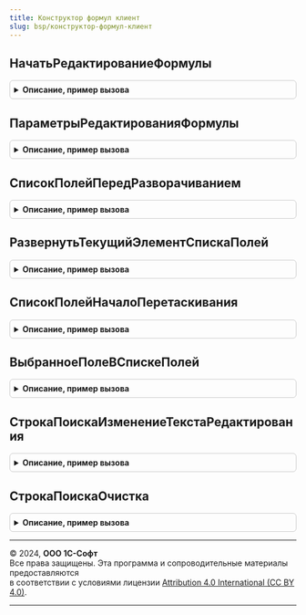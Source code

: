```yaml
---
title: Конструктор формул клиент
slug: bsp/конструктор-формул-клиент
---
```



## НачатьРедактированиеФормулы
<details style="margin: 1em 0; padding: 0.5em; border: 1px solid #ccc; border-radius: 6px;">

<summary style="font-weight: bold; cursor: pointer;">Описание, пример вызова</summary>

```bsl

// Открывает конструктор формул.
//
// Параметры:
//  Параметры - см. ПараметрыРедактированияФормулы
//  ОбработчикЗавершения - ОписаниеОповещения
//
Процедура НачатьРедактированиеФормулы(Параметры, ОбработчикЗавершения) Экспорт
```

Пример вызова
```bsl
КонструкторФормулКлиент.НачатьРедактированиеФормулы(Параметры, ОбработчикЗавершения) 
```
</details>

## ПараметрыРедактированияФормулы
<details style="margin: 1em 0; padding: 0.5em; border: 1px solid #ccc; border-radius: 6px;">

<summary style="font-weight: bold; cursor: pointer;">Описание, пример вызова</summary>

```bsl

// Конструктор параметра ПараметрыФормулы для функции ПредставлениеФормулы.
//
// Возвращаемое значение:
//  Структура:
//   * Формула - Строка
//   * Операнды - Строка - адрес во временном хранилище коллекции операндов. Коллекция может быть одного из трех типов:
//                         ТаблицаЗначений - см. ТаблицаПолей
//                         ДеревоЗначений - см. ДеревоПолей
//                         СхемаКомпоновкиДанных  - список операндов будет взят из коллекции ДоступныеПоляОтбора
//                                                  компоновщика настроек. Имя коллекции может быть переопределено
//                                                  в параметре ИмяКоллекцииСКД.
//   * Операторы - Строка - адрес во временном хранилище коллекции операторов. Коллекция может быть одного из трех типов:
//                         ТаблицаЗначений - см. ТаблицаПолей
//                         ДеревоЗначений - см. ДеревоПолей
//                         СхемаКомпоновкиДанных  - список операндов будет взят из коллекции ДоступныеПоляОтбора
//                                                  компоновщика настроек. Имя коллекции может быть переопределено
//                                                  в параметре ИмяКоллекцииСКД.
//   * ИмяКоллекцииСКДОперандов  - Строка - имя коллекции полей в компоновщике настроек. Параметр необходимо
//                                          использовать, если в параметре Операнды передана схема компоновки данных.
//                                          Значение по умолчанию - ДоступныеПоляОтбора.
//   * ИмяКоллекцииСКДОператоров - Строка - имя коллекции полей в компоновщике настроек. Параметр необходимо
//                                          использовать, если в параметре Операторы передана схема компоновки данных.
//                                          Значение по умолчанию - ДоступныеПоляОтбора.
//   * Наименование - Неопределено - наименование не используется для формулы, соответствующее поле не выводится.
//                  - Строка       - наименование формулы. Если заполнено или пустое, соответствующее поле выводится
//                                   на в форме конструктора.
//   * ДляЗапроса   - Булево - формула предназначена для вставки в запрос. Данный параметр влияет на состав операторов
//                             по умолчанию, а также на выбор алгоритма проверки формулы.
//
Функция ПараметрыРедактированияФормулы() Экспорт
```

Пример вызова
```bsl
Результат = КонструкторФормулКлиент.ПараметрыРедактированияФормулы() 
```
</details>

## СписокПолейПередРазворачиванием
<details style="margin: 1em 0; padding: 0.5em; border: 1px solid #ccc; border-radius: 6px;">

<summary style="font-weight: bold; cursor: pointer;">Описание, пример вызова</summary>

```bsl

// Обработчик разворачивания подключаемого списка.
//
// Параметры:
//  Форма   - ФормаКлиентскогоПриложения - владелец списка.
//  Элемент - ТаблицаФормы - список, в котором выполняется разворачивание строки.
//  Строка  - Число - идентификатор строки списка.
//  Отказ   - Булево - признак отказа от разворачивания.
//
Процедура СписокПолейПередРазворачиванием(Форма, Элемент, Строка, Отказ) Экспорт
```

Пример вызова
```bsl
КонструкторФормулКлиент.СписокПолейПередРазворачиванием(Форма, Элемент, Строка, Отказ) 
```
</details>

## РазвернутьТекущийЭлементСпискаПолей
<details style="margin: 1em 0; padding: 0.5em; border: 1px solid #ccc; border-radius: 6px;">

<summary style="font-weight: bold; cursor: pointer;">Описание, пример вызова</summary>

```bsl

// Обработчик разворачивания подключаемого списка.
// Разворачивает текущий элемент списка.
//
// Параметры:
//  Форма - ФормаКлиентскогоПриложения
//
Процедура РазвернутьТекущийЭлементСпискаПолей(Форма) Экспорт
```

Пример вызова
```bsl
КонструкторФормулКлиент.РазвернутьТекущийЭлементСпискаПолей(Форма) 
```
</details>

## СписокПолейНачалоПеретаскивания
<details style="margin: 1em 0; padding: 0.5em; border: 1px solid #ccc; border-radius: 6px;">

<summary style="font-weight: bold; cursor: pointer;">Описание, пример вызова</summary>

```bsl

// Обработчик перетаскивания подключаемого списка
//
// Параметры:
//  Форма   - ФормаКлиентскогоПриложения - владелец списка.
//  Элемент - ТаблицаФормы - список, в котором выполняется перетаскивание.
//  ПараметрыПеретаскивания - ПараметрыПеретаскивания - содержит перетаскиваемое значение, тип действия
//                                                      и возможные действия при перетаскивании.
//  Выполнение - Булево - если Ложь, перетаскивание не начнется.
//
Процедура СписокПолейНачалоПеретаскивания(Форма, Элемент, ПараметрыПеретаскивания, Выполнение) Экспорт
```

Пример вызова
```bsl
КонструкторФормулКлиент.СписокПолейНачалоПеретаскивания(Форма, Элемент, ПараметрыПеретаскивания, Выполнение) 
```
</details>

## ВыбранноеПолеВСпискеПолей
<details style="margin: 1em 0; padding: 0.5em; border: 1px solid #ccc; border-radius: 6px;">

<summary style="font-weight: bold; cursor: pointer;">Описание, пример вызова</summary>

```bsl

// Возвращает описание текущего выбранного поля подключаемого списка.
//
// Параметры:
//  Форма - ФормаКлиентскогоПриложения - владелец списка.
//  ИмяСпискаПолей - Строка - имя списка, установленное при вызове КонструкторФормул.ДобавитьСписокПолейНаФорму.
//
// Возвращаемое значение:
//  Структура:
//   * Имя - Строка
//   * Заголовок - Строка
//   * ПутьКДанным - Строка
//   * ПредставлениеПутиКДанным - Строка
//   * Тип - ОписаниеТипов
//   * Родитель - см. ВыбранноеПолеВСпискеПолей
//
Функция ВыбранноеПолеВСпискеПолей(Форма, ИмяСпискаПолей = Неопределено) Экспорт
```

Пример вызова
```bsl
Результат = КонструкторФормулКлиент.ВыбранноеПолеВСпискеПолей(Форма, ИмяСпискаПолей);
```
</details>

## СтрокаПоискаИзменениеТекстаРедактирования
<details style="margin: 1em 0; padding: 0.5em; border: 1px solid #ccc; border-radius: 6px;">

<summary style="font-weight: bold; cursor: pointer;">Описание, пример вызова</summary>

```bsl

// Обработчик события строки поиска подключаемого списка.
//
// Параметры:
//  Форма   - ФормаКлиентскогоПриложения - владелец списка.
//  Элемент - ПолеФормы - строка поиска.
//  Текст - Строка - текст в строке поиска.
//  СтандартнаяОбработка - Булево - если Ложь, стандартное действие выполнено не будет.
//
Процедура СтрокаПоискаИзменениеТекстаРедактирования(Форма, Элемент, Текст, СтандартнаяОбработка) Экспорт
```

Пример вызова
```bsl
КонструкторФормулКлиент.СтрокаПоискаИзменениеТекстаРедактирования(Форма, Элемент, Текст, СтандартнаяОбработка) 
```
</details>

## СтрокаПоискаОчистка
<details style="margin: 1em 0; padding: 0.5em; border: 1px solid #ccc; border-radius: 6px;">

<summary style="font-weight: bold; cursor: pointer;">Описание, пример вызова</summary>

```bsl

// Обработчик события строки поиска подключаемого списка.
//
// Параметры:
//  Форма   - ФормаКлиентскогоПриложения - владелец списка.
//  Элемент - КнопкаФормы - кнопка очистки.
//  УдалитьСтандартнаяОбработка - Булево - параметр устарел
//
Процедура СтрокаПоискаОчистка(Форма, Элемент, УдалитьСтандартнаяОбработка = Неопределено) Экспорт
```

Пример вызова
```bsl
КонструкторФормулКлиент.СтрокаПоискаОчистка(Форма, Элемент, УдалитьСтандартнаяОбработка);
```
</details>

---

© 2024, **ООО 1С-Софт**  
Все права защищены. Эта программа и сопроводительные материалы предоставляются  
в соответствии с условиями лицензии [Attribution 4.0 International (CC BY 4.0)](https://creativecommons.org/licenses/by/4.0/legalcode).

---
